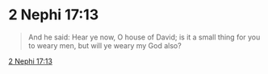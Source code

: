 # 2 Nephi 17:13

> And he said: Hear ye now, O house of David; is it a small thing for you to weary men, but will ye weary my God also?

[2 Nephi 17:13](https://www.churchofjesuschrist.org/study/scriptures/bofm/2-ne/17?lang=eng&id=p13#p13)


